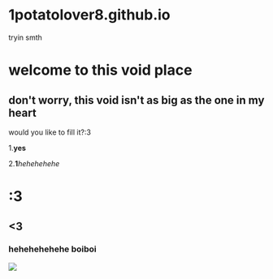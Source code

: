 # 1potatolover8.github.io
 tryin smth
<html>
<head>
<title>ligma bolz</title>
<h1>welcome to this void place</h1>
<h2>don't worry, this void isn't as big as the one in my heart</h2>
</head>
<body>
<p>would you like to fill it?:3</p>
<p>1.<strong>yes</strong></p>
<p>2.<strong>1</strong><em>hehehehehe</em></p>
<h1>:3</h1>
<h2><3</h2>
<h3>hehehehehehe boiboi</h3>
<a href="http://www.google.com"><img src="https://upload.wikimedia.org/wikipedia/en/e/ed/Nyan_cat_250px_frame.PNG"/></a>
<br/>
</body>
</html>

